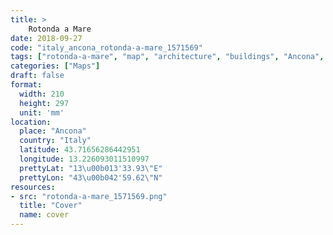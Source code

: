 ```yaml
---
title: > 
    Rotonda a Mare
date: 2018-09-27
code: "italy_ancona_rotonda-a-mare_1571569"
tags: ["rotonda-a-mare", "map", "architecture", "buildings", "Ancona", "Italy"]
categories: ["Maps"]
draft: false
format:
  width: 210
  height: 297
  unit: 'mm'
location:
  place: "Ancona"
  country: "Italy"
  latitude: 43.71656286442951
  longitude: 13.226093011510997
  prettyLat: "13\u00b013'33.93\"E"
  prettyLon: "43\u00b042'59.62\"N"
resources:
- src: "rotonda-a-mare_1571569.png"
  title: "Cover"
  name: cover
---
```

